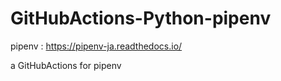 # GitHubActions-Python-pipenv
pipenv : https://pipenv-ja.readthedocs.io/

a GitHubActions for pipenv

